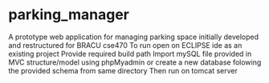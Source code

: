 # parking_manager
A prototype web application for managing parking space initially developed and restructured for BRACU cse470
To run open on ECLIPSE ide as an existing project
Provide required build path
Import mySQL file provided in MVC structure/model using phpMyadmin or create a new database folowing the provided schema from same directory
Then run on tomcat server
